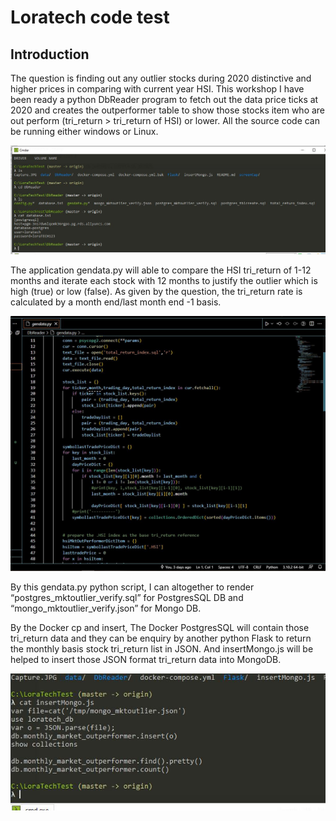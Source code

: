 # Loratech code test

<ins><h2>Introduction</h2></ins>

The question is finding out any outlier stocks during 2020 distinctive and higher prices in comparing with current year HSI. This workshop I have been ready a python DbReader program to fetch out the data price ticks at 2020 and creates the outperformer table to show those stocks item who are out perform (tri_return > tri_return of HSI) or lower. All the source code can be running either windows or Linux.

![Screenshot](screenCap/LoraDBInfo.JPG)

The application gendata.py will able to compare the HSI tri_return of 1-12 months and iterate each stock with 12 months to justify the outlier which is high (true) or low (false). As given by the question, the tri_return rate is calculated by a month end/last month end -1 basis.

![Screenshot](screenCap/gendata.JPG)

By this gendata.py python script, I can altogether to render “postgres_mktoutlier_verify.sql” for PostgresSQL DB and “mongo_mktoutlier_verify.json” for Mongo DB.

By the Docker cp and insert, The Docker PostgresSQL will contain those tri_return data and they can be enquiry by another python Flask to return the monthly basis stock tri_return list in JSON. And insertMongo.js will be helped to insert those JSON format tri_return data into MongoDB.

![Screenshot](screenCap/insertMongo.JPG)






